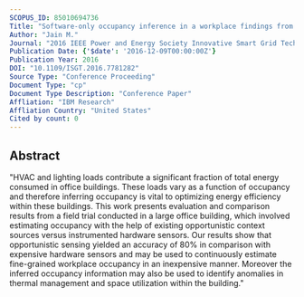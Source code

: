 ```yaml
---
SCOPUS_ID: 85010694736
Title: "Software-only occupancy inference in a workplace findings from a field trial"
Author: "Jain M."
Journal: "2016 IEEE Power and Energy Society Innovative Smart Grid Technologies Conference, ISGT 2016"
Publication Date: {'$date': '2016-12-09T00:00:00Z'}
Publication Year: 2016
DOI: "10.1109/ISGT.2016.7781282"
Source Type: "Conference Proceeding"
Document Type: "cp"
Document Type Description: "Conference Paper"
Affliation: "IBM Research"
Affliation Country: "United States"
Cited by count: 0
---
```


## Abstract
"HVAC and lighting loads contribute a significant fraction of total energy consumed in office buildings. These loads vary as a function of occupancy and therefore inferring occupancy is vital to optimizing energy efficiency within these buildings. This work presents evaluation and comparison results from a field trial conducted in a large office building, which involved estimating occupancy with the help of existing opportunistic context sources versus instrumented hardware sensors. Our results show that opportunistic sensing yielded an accuracy of 80% in comparison with expensive hardware sensors and may be used to continuously estimate fine-grained workplace occupancy in an inexpensive manner. Moreover the inferred occupancy information may also be used to identify anomalies in thermal management and space utilization within the building."
